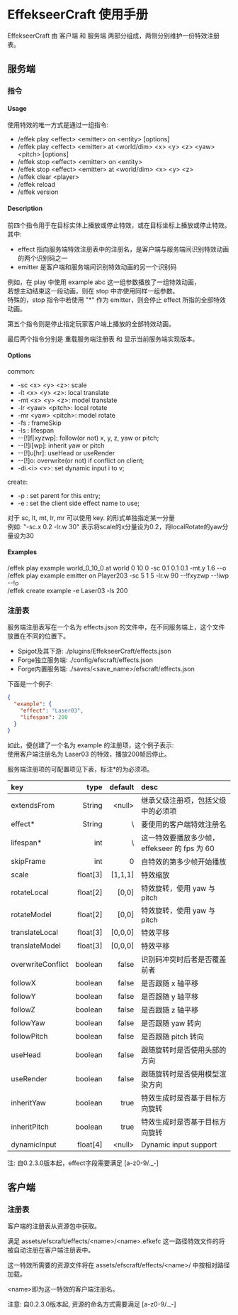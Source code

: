 # EffekseerCraft 使用手册

EffekseerCraft 由 客户端 和 服务端 两部分组成，两侧分别维护一份特效注册表。

## 服务端

### 指令

#### Usage
使用特效的唯一方式是通过一组指令:  
* /effek play \<effect> \<emitter> on \<entity> \[options]
* /effek play \<effect> \<emitter> at \<world/dim> \<x> \<y> \<z> \<yaw> \<pitch> \[options]
* /effek stop \<effect> \<emitter> on \<entity>
* /effek stop \<effect> \<emitter> at \<world/dim> \<x> \<y> \<z>
* /effek clear \<player>
* /effek reload
* /effek version

#### Description

前四个指令用于在目标实体上播放或停止特效，或在目标坐标上播放或停止特效。  
其中:
* effect 指向服务端特效注册表中的注册名，是客户端与服务端间识别特效动画的两个识别码之一
* emitter 是客户端和服务端间识别特效动画的另一个识别码

例如，在 play 中使用 example abc 这一组参数播放了一组特效动画，  
若想主动结束这一段动画，则在 stop 中亦使用同样一组参数。  
特殊的，stop 指令中若使用 "*" 作为 emitter，则会停止 effect 所指的全部特效动画。

第五个指令则是停止指定玩家客户端上播放的全部特效动画。

最后两个指令分别是 重载服务端注册表 和 显示当前服务端实现版本。


#### Options
common:
* -sc \<x> \<y> \<z>: scale
* -lt \<x> \<y> \<z>: local translate
* -mt \<x> \<y> \<z>: model translate
* -lr \<yaw> \<pitch>: local rotate
* -mr \<yaw> \<pitch>: model rotate
* -fs <value>: frameSkip
* -ls <value>: lifespan
* --\[!]f\[xyzwp]: follow(or not) x, y, z, yaw or pitch;
* --\[!]i\[wp]: inherit yaw or pitch
* --\[!]u\[hr]: useHead or useRender
* --\[!]o: overwrite(or not) if conflict on client;
* -di.\<i> \<v>: set dynamic input i to v;

create:
* -p <key>: set parent for this entry;
* -e <key>: set the client side effect name to use;

对于 sc, lt, mt, lr, mr 可以使用 key.<k> <v> 的形式单独指定某一分量  
例如: "-sc.x 0.2 -lr.w 30" 表示将scale的x分量设为0.2，将localRotate的yaw分量设为30

#### Examples
/effek play example world_0_10_0 at world 0 10 0 -sc 0.1 0.1 0.1 -mt.y 1.6 --o  
/effek play example emitter on Player203 -sc 5 1 5 -lr.w 90 --!fxyzwp --!iwp --!o  
/effek create example -e Laser03 -ls 200  

### 注册表
服务端注册表写在一个名为 effects.json 的文件中，在不同服务端上，这个文件放置在不同的位置下。
* Spigot及其下游: ./plugins/EffekseerCraft/effects.json
* Forge独立服务端: ./config/efscraft/effects.json
* Forge内置服务端: ./saves/\<save_name>/efscraft/effects.json

下面是一个例子: 
```json
{
  "example": {
    "effect": "Laser03",
    "lifespan": 200
  }
}
```

如此，便创建了一个名为 example 的注册项，这个例子表示:  
使用客户端注册名为 Laser03 的特效，播放200帧后停止。

服务端注册项的可配置项见下表，标注*的为必须项。  

| key                   |      type |  default | desc                            |
|:----------------------|----------:|---------:|:--------------------------------|
| extendsFrom           |    String |  \<null> | 继承父级注册项，包括父级中的必须项               |
| effect*               |    String |        \ | 要使用的客户端特效注册名                    |
| lifespan*             |       int |        \ | 这一特效要播放多少帧，effekseer 的 fps 为 60 |
| skipFrame             |       int |        0 | 自特效的第多少帧开始播放                    |
| scale                 | float\[3] | \[1,1,1] | 特效缩放                            |
| rotateLocal           | float\[2] |   \[0,0] | 特效旋转，使用 yaw 与 pitch             |
| rotateModel           | float\[2] |   \[0,0] | 特效旋转，使用 yaw 与 pitch             |
| translateLocal        | float\[3] | \[0,0,0] | 特效平移                            |
| translateModel        | float\[3] | \[0,0,0] | 特效平移                            |
| overwriteConflict     |   boolean |    false | 识别码冲突时后者是否覆盖前者                  |
| followX               |   boolean |    false | 是否跟随 x 轴平移                      |
| followY               |   boolean |    false | 是否跟随 y 轴平移                      |
| followZ               |   boolean |    false | 是否跟随 z 轴平移                      |
| followYaw             |   boolean |    false | 是否跟随 yaw 转向                     |
| followPitch           |   boolean |    false | 是否跟随 pitch 转向                   |
| useHead               |   boolean |    false | 跟随旋转时是否使用头部的方向                  |
| useRender             |   boolean |    false | 跟随旋转时是否使用模型渲染方向                 |
| inheritYaw            |   boolean |     true | 特效生成时是否基于目标方向旋转                 |
| inheritPitch          |   boolean |     true | 特效生成时是否基于目标方向旋转                 |
| dynamicInput          | float\[4] |  \<null> | Dynamic input support           |

注: 自0.2.3.0版本起，effect字段需要满足 [a-z0-9/._-]

## 客户端

### 注册表
客户端的注册表从资源包中获取。

满足 assets/efscraft/effects/\<name>/\<name>.efkefc 这一路径特效文件的将被自动注册在客户端注册表中。

这一特效所需要的资源文件将在 assets/efscraft/effects/\<name>/ 中按相对路径加载。

\<name>即为这一特效的客户端注册名。

注意: 自0.2.3.0版本起, 资源的命名方式需要满足 [a-z0-9/._-]